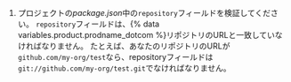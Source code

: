 1. プロジェクトの*package.json*中の`repository`フィールドを検証してください。 `repository`フィールドは、{% data variables.product.prodname_dotcom %}リポジトリのURLと一致していなければなりません。 たとえば、あなたのリポジトリのURLが`github.com/my-org/test`なら、repositoryフィールドは`git://github.com/my-org/test.git`でなければなりません。
